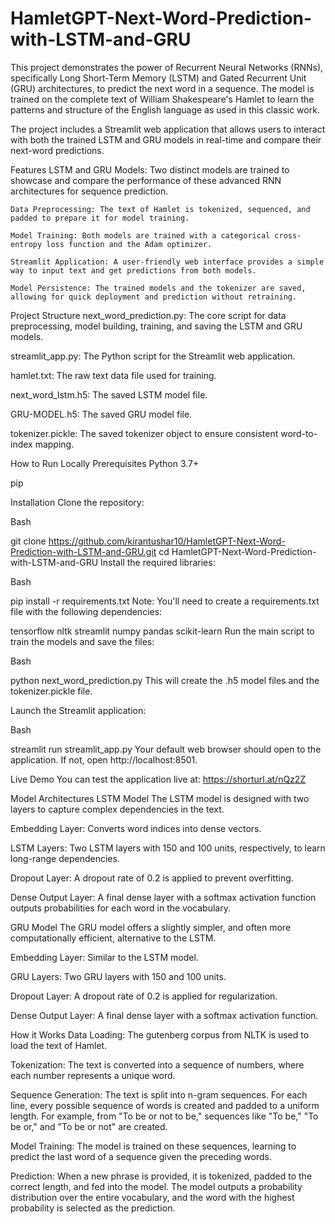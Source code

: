 # HamletGPT-Next-Word-Prediction-with-LSTM-and-GRU

This project demonstrates the power of Recurrent Neural Networks (RNNs), specifically Long Short-Term Memory (LSTM) and Gated Recurrent Unit (GRU) architectures, to predict the next word in a sequence. The model is trained on the complete text of William Shakespeare's Hamlet to learn the patterns and structure of the English language as used in this classic work.

The project includes a Streamlit web application that allows users to interact with both the trained LSTM and GRU models in real-time and compare their next-word predictions.

Features
    LSTM and GRU Models: Two distinct models are trained to showcase and compare the performance of these advanced RNN architectures for sequence prediction.

    Data Preprocessing: The text of Hamlet is tokenized, sequenced, and padded to prepare it for model training.

    Model Training: Both models are trained with a categorical cross-entropy loss function and the Adam optimizer.

    Streamlit Application: A user-friendly web interface provides a simple way to input text and get predictions from both models.

    Model Persistence: The trained models and the tokenizer are saved, allowing for quick deployment and prediction without retraining.

Project Structure
next_word_prediction.py: The core script for data preprocessing, model building, training, and saving the LSTM and GRU models.

streamlit_app.py: The Python script for the Streamlit web application.

hamlet.txt: The raw text data file used for training.

next_word_lstm.h5: The saved LSTM model file.

GRU-MODEL.h5: The saved GRU model file.

tokenizer.pickle: The saved tokenizer object to ensure consistent word-to-index mapping.

How to Run Locally
Prerequisites
Python 3.7+

pip

Installation
Clone the repository:

Bash

git clone https://github.com/kirantushar10/HamletGPT-Next-Word-Prediction-with-LSTM-and-GRU.git
cd HamletGPT-Next-Word-Prediction-with-LSTM-and-GRU
Install the required libraries:

Bash

pip install -r requirements.txt
Note: You'll need to create a requirements.txt file with the following dependencies:

tensorflow
nltk
streamlit
numpy
pandas
scikit-learn
Run the main script to train the models and save the files:

Bash

python next_word_prediction.py
This will create the .h5 model files and the tokenizer.pickle file.

Launch the Streamlit application:

Bash

streamlit run streamlit_app.py
Your default web browser should open to the application. If not, open http://localhost:8501.

Live Demo
You can test the application live at: https://shorturl.at/nQz2Z

Model Architectures
LSTM Model
The LSTM model is designed with two layers to capture complex dependencies in the text.

Embedding Layer: Converts word indices into dense vectors.

LSTM Layers: Two LSTM layers with 150 and 100 units, respectively, to learn long-range dependencies.

Dropout Layer: A dropout rate of 0.2 is applied to prevent overfitting.

Dense Output Layer: A final dense layer with a softmax activation function outputs probabilities for each word in the vocabulary.

GRU Model
The GRU model offers a slightly simpler, and often more computationally efficient, alternative to the LSTM.

Embedding Layer: Similar to the LSTM model.

GRU Layers: Two GRU layers with 150 and 100 units.

Dropout Layer: A dropout rate of 0.2 is applied for regularization.

Dense Output Layer: A final dense layer with a softmax activation function.

How it Works
Data Loading: The gutenberg corpus from NLTK is used to load the text of Hamlet.

Tokenization: The text is converted into a sequence of numbers, where each number represents a unique word.

Sequence Generation: The text is split into n-gram sequences. For each line, every possible sequence of words is created and padded to a uniform length. For example, from "To be or not to be," sequences like "To be," "To be or," and "To be or not" are created.

Model Training: The model is trained on these sequences, learning to predict the last word of a sequence given the preceding words.

Prediction: When a new phrase is provided, it is tokenized, padded to the correct length, and fed into the model. The model outputs a probability distribution over the entire vocabulary, and the word with the highest probability is selected as the prediction.
